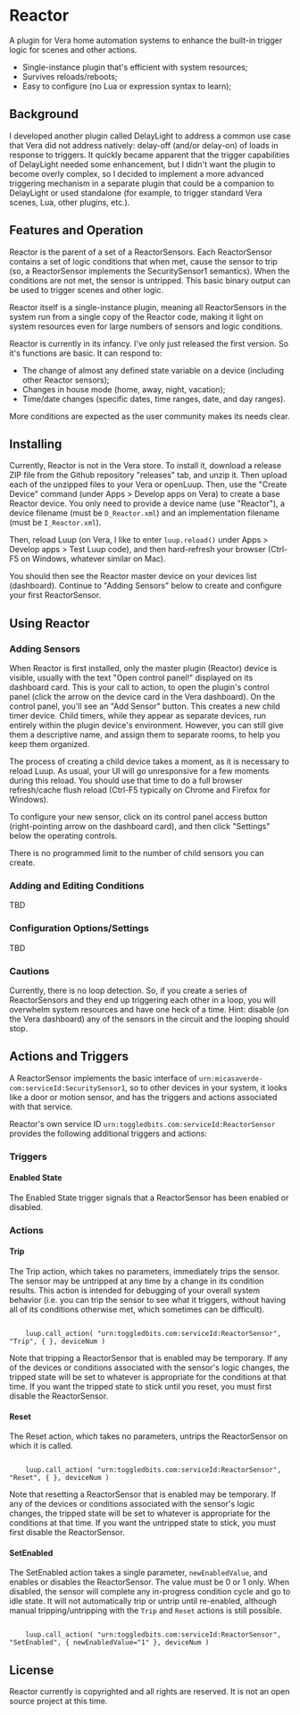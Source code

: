 # Reactor #
A plugin for Vera home automation systems to enhance the built-in trigger logic
for scenes and other actions.

* Single-instance plugin that's efficient with system resources;
* Survives reloads/reboots;
* Easy to configure (no Lua or expression syntax to learn);

## Background ##
I developed another plugin called DelayLight to address a common use case that
Vera did not address natively: delay-off (and/or delay-on) of loads in response
to triggers. It quickly became apparent that the trigger capabilities of DelayLight
needed some enhancement, but I didn't want the plugin to become overly complex,
so I decided to implement a more advanced triggering mechanism in a separate
plugin that could be a companion to DelayLight or used standalone (for example, to
trigger standard Vera scenes, Lua, other plugins, etc.).

## Features and Operation ##

Reactor is the parent of a set of a ReactorSensors. Each ReactorSensor contains a set
of logic conditions that when met, cause the sensor to trip (so, a ReactorSensor
implements the SecuritySensor1 semantics). When the conditions are not met, the
sensor is untripped. This basic binary output can be used to trigger scenes and 
other logic.

Reactor itself is a single-instance plugin, meaning all ReactorSensors in the system
run from a single copy of the Reactor code, making it light on system resources even
for large numbers of sensors and logic conditions.

Reactor is currently in its infancy. I've only just released the first version. So
it's functions are basic. It can respond to:

* The change of almost any defined state variable on a device (including other Reactor sensors);
* Changes in house mode (home, away, night, vacation);
* Time/date changes (specific dates, time ranges, date, and day ranges).

More conditions are expected as the user community makes its needs clear.

## Installing ##

Currently, Reactor is not in the Vera store. To install it, download a release ZIP file
from the Github repository "releases" tab, and unzip it. Then upload each of the unzipped
files to your Vera or openLuup. Then, use the "Create Device" command (under Apps > Develop apps on Vera)
to create a base Reactor device. You only need to provide a device name (use "Reactor"),
a device filename (must be `D_Reactor.xml`) and an implementation filename (must be
`I_Reactor.xml`).

Then, reload Luup (on Vera, I like to enter `luup.reload()` under Apps > Develop apps > Test Luup code),
and then hard-refresh your browser (Ctrl-F5 on Windows, whatever similar on Mac).

You should then see the Reactor master device on your devices list (dashboard). Continue to
"Adding Sensors" below to create and configure your first ReactorSensor.

## Using Reactor ##

### Adding Sensors ###

When Reactor is first installed, only the master plugin (Reactor) device is visible, usually with the text "Open control panel!"
displayed on its dashboard card. This is your call to action, to open the plugin's control panel (click the arrow on the device card in the Vera dashboard).
On the control panel, you'll see an "Add Sensor" button. This creates a new child timer device. Child timers, while they appear as
separate devices, run entirely within the plugin device's environment. However, you can still give them a descriptive name, and assign them
to separate rooms, to help you keep them organized.

The process of creating a child device takes a moment, as it is necessary to reload Luup. As usual, your UI will go unresponsive for a few
moments during this reload. You should use that time to do a full browser refresh/cache flush reload (Ctrl-F5 typically on Chrome and Firefox for Windows).

To configure your new sensor, click on its control panel access button (right-pointing arrow on the dashboard card), and then click "Settings" below
the operating controls.

There is no programmed limit to the number of child sensors you can create.

### Adding and Editing Conditions ###

TBD

### Configuration Options/Settings ###

TBD

### Cautions ###

Currently, there is no loop detection. So, if you create a series of ReactorSensors and they end up triggering each other in a loop,
you will overwhelm system resources and have one heck of a time. Hint: disable (on the Vera dashboard) any of the sensors in the
circuit and the looping should stop.

## Actions and Triggers ##

A ReactorSensor implements the basic interface of `urn:micasaverde-com:serviceId:SecuritySensor1`, so to 
other devices in your system, it looks like a door or motion sensor, and has the triggers and actions
associated with that service.

Reactor's own service ID `urn:toggledbits.com:serviceId:ReactorSensor` provides the following 
additional triggers and actions:

### Triggers ###

#### Enabled State ####

The Enabled State trigger signals that a ReactorSensor has been enabled or disabled.

### Actions ###

#### Trip ####

The Trip action, which takes no parameters, immediately trips the sensor. The sensor may be untripped
at any time by a change in its condition results. This action is intended for debugging of your overall
system behavior (i.e. you can trip the sensor to see what it triggers, without having all of its conditions
otherwise met, which sometimes can be difficult).

<code>
    luup.call_action( "urn:toggledbits.com:serviceId:ReactorSensor", "Trip", { }, deviceNum )
</code>

Note that tripping a ReactorSensor that is enabled may be temporary. If any of the devices or conditions
associated with the sensor's logic changes, the tripped state will be set to whatever is appropriate for
the conditions at that time. If you want the tripped state to stick until you reset, you must first
disable the ReactorSensor.

#### Reset ####

The Reset action, which takes no parameters, untrips the ReactorSensor on which it is called.

<code>
    luup.call_action( "urn:toggledbits.com:serviceId:ReactorSensor", "Reset", { }, deviceNum )
</code>

Note that resetting a ReactorSensor that is enabled may be temporary. If any of the devices or conditions
associated with the sensor's logic changes, the tripped state will be set to whatever is appropriate for
the conditions at that time. If you want the untripped state to stick, you must first
disable the ReactorSensor.

#### SetEnabled ####

The SetEnabled action takes a single parameter, `newEnabledValue`, and enables or disables the ReactorSensor. The value must be 0 or 1 only.
When disabled, the sensor will complete any in-progress condition cycle and go to idle state. It will not automatically trip or untrip
until re-enabled, although manual tripping/untripping with the `Trip` and `Reset` actions is still possible.

<code>
    luup.call_action( "urn:toggledbits.com:serviceId:ReactorSensor", "SetEnabled", { newEnabledValue="1" }, deviceNum )
</code>

## License ##

Reactor currently is copyrighted and all rights are reserved. It is not an open source project at this time.
